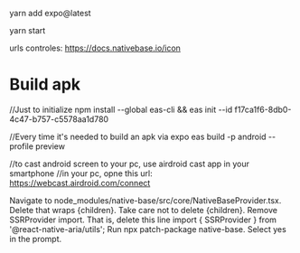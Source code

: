 yarn add expo@latest

yarn start

urls controles: https://docs.nativebase.io/icon

# Build apk

//Just to initialize
npm install --global eas-cli && eas init --id f17ca1f6-8db0-4c47-b757-c5578aa1d780

//Every time it's needed to build an apk via expo
eas build -p android --profile preview

//to cast android screen to your pc, use airdroid cast app in your smartphone
//in your pc, opne this url: https://webcast.airdroid.com/connect

Navigate to node_modules/native-base/src/core/NativeBaseProvider.tsx.
Delete that wraps {children}. Take care not to delete {children}.
Remove SSRProvider import. That is, delete this line import { SSRProvider } from '@react-native-aria/utils';
Run npx patch-package native-base. Select yes in the prompt.
